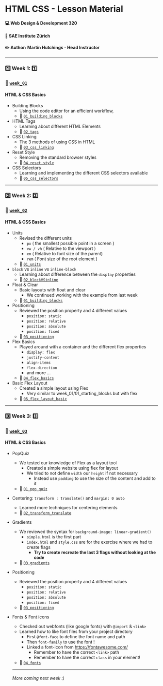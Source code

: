 # HTML CSS - Lesson Material
#### :computer: Web Design & Development 320
#### :school: SAE Institute Zürich
#### :pencil2: Author: Martin Hutchings - Head Instructor

---

### :one: Week 1: :one:
### :file_folder: [`week_01`](https://github.com/stribis/html_css_wdd320/tree/master/week_01)
#### HTML & CSS Basics

* Building Blocks
  * Using the code editor for an efficient workflow,
  * :file_folder: [`01_building_blocks`](https://github.com/stribis/html_css_wdd320/tree/master/week_01/01_starting_blocks)
* HTML Tags
  * Learning about different HTML Elements
  * :file_folder: [`02_tags`](https://github.com/stribis/html_css_wdd320/tree/master/week_01/02_tags)
* CSS Linking
  * The 3 methods of using CSS in HTML
  * :file_folder: [`03_css_linking`](https://github.com/stribis/html_css_wdd320/tree/master/week_01/03_css_linking)
* Reset Style
  * Removing the standard browser styles
  * :file_folder: [`04_reset_style`](https://github.com/stribis/html_css_wdd320/tree/master/week_01/04_reset_style)
* CSS Selectors
  * Learning and implementing the different CSS selectors available
  * :file_folder: [`05_css_selectors`](https://github.com/stribis/html_css_wdd320/tree/master/week_01/05_css_selectors)

--- 

### :two: Week 2: :two:
### :file_folder: [`week_02`](https://github.com/stribis/html_css_wdd320/tree/master/week_02)
#### HTML & CSS Basics

* Units
  * Revised the different units
    * `px` ( the smallest possible point in a screen )
    * `vw / vh` ( Relative to the viewport )
    * `em` ( Relative to font size of the parent)
    * `rem` ( Font size of the root element )
  * :file_folder: [`01_units`](https://github.com/stribis/html_css_wdd320/tree/master/week_02/01_units)
* `block` vs `inline` vs `inline-block`
  * Learning about difference between the `display` properties
  * :file_folder: [`02_blockVSinline`](https://github.com/stribis/html_css_wdd320/tree/master/week_02/02_blockVSinline)
* Float & Clear
  * Basic layouts with float and clear
    * We continued working with the example from last week
  * :file_folder: [`01_building_blocks`](https://github.com/stribis/html_css_wdd320/tree/master/week_01/01_starting_blocks)
* Positioning
  * Reviewed the position property and 4 different values
    * `position: static`
    * `position: relative`
    * `position: absolute`
    * `position: fixed`
  * :file_folder: [`03_positioning`](https://github.com/stribis/html_css_wdd320/tree/master/week_02/03_positioning)
* Flex Basics
  * Played around with a container and the different flex properties
    * `display: flex`
    * `justify-content`
    * `align-items`
    * `flex-direction`
    * and more ...
  * :file_folder: [`04_flex_basics`](https://github.com/stribis/html_css_wdd320/tree/master/week_02/04_flex_basics)
* Basic Flex Layout
  * Created a simple layout using Flex
    * Very similar to week_01/01_starting_blocks but with flex
  * :file_folder: [`05_flex_layout_basic`](https://github.com/stribis/html_css_wdd320/tree/master/week_02/05_flex_layout_basic)

--- 

### :three: Week 3: :three:
### :file_folder: [`week_03`](https://github.com/stribis/html_css_wdd320/tree/master/week_03)
#### HTML & CSS Basics

* PopQuiz
  * We tested our knowledge of Flex as a layout tool
    * Created a simple website using flex for layout
    * We tried to not define `width` our `height` if not necessary
      * Instead use `padding` to use the size of the content and add to it
  * :file_folder: [`01_pop_quiz`](https://github.com/stribis/html_css_wdd320/tree/master/week_03/01_pop_quiz)
* Centering: `transform : translate()` and `margin: 0 auto`
  * Learned more techniques for centering elements 
  * :file_folder: [`02_transform_translate`](https://github.com/stribis/html_css_wdd320/tree/master/week_03/02_transform_translate)
* Gradients
  * We reviewed the syntax for `background-image: linear-gradient()`
    * `simple.html` is the first part
    * `index.html` and `style.css` are for the exercise where we had to create flags
      * **Try to create recreate the last 3 flags without looking at the code**
  * :file_folder: [`03_gradients`](https://github.com/stribis/html_css_wdd320/tree/master/week_03/03_gradients)
* Positioning
  * Reviewed the position property and 4 different values
    * `position: static`
    * `position: relative`
    * `position: absolute`
    * `position: fixed`
  * :file_folder: [`03_positioning`](https://github.com/stribis/html_css_wdd320/tree/master/week_03/03_positioning)
* Fonts & Font icons
  * Checked out webfonts (like google fonts) with `@import` & `<link>` 
  * Learned how to like font files from your project directory
    * First `@font-face` to define the font name and path
    * Then `font-family` to use the font !
    * Linked a font-icon from https://fontawesome.com/
      * Remember to have the correct `<link>` path
      * Remember to have the correct `class` in your element!
  * :file_folder: [`04_fonts`](https://github.com/stribis/html_css_wdd320/tree/master/week_03/04_fonts)

  ---
  ###### More coming next week :) 